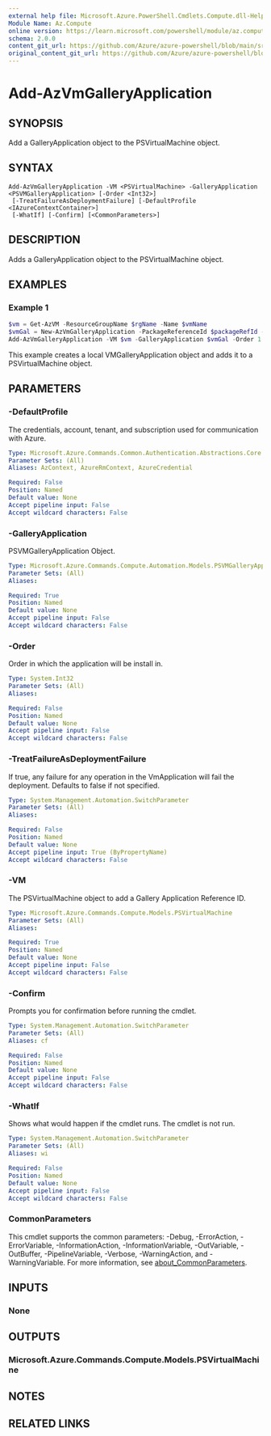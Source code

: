 ```yaml
---
external help file: Microsoft.Azure.PowerShell.Cmdlets.Compute.dll-Help.xml
Module Name: Az.Compute
online version: https://learn.microsoft.com/powershell/module/az.compute/add-azvmgalleryapplication
schema: 2.0.0
content_git_url: https://github.com/Azure/azure-powershell/blob/main/src/Compute/Compute/help/Add-AzVmGalleryApplication.md
original_content_git_url: https://github.com/Azure/azure-powershell/blob/main/src/Compute/Compute/help/Add-AzVmGalleryApplication.md
---
```


# Add-AzVmGalleryApplication

## SYNOPSIS
Add a GalleryApplication object to the PSVirtualMachine object.

## SYNTAX

```
Add-AzVmGalleryApplication -VM <PSVirtualMachine> -GalleryApplication <PSVMGalleryApplication> [-Order <Int32>]
 [-TreatFailureAsDeploymentFailure] [-DefaultProfile <IAzureContextContainer>]
 [-WhatIf] [-Confirm] [<CommonParameters>]
```

## DESCRIPTION
Adds a GalleryApplication object to the PSVirtualMachine object.

## EXAMPLES

### Example 1
```powershell
$vm = Get-AzVM -ResourceGroupName $rgName -Name $vmName
$vmGal = New-AzVmGalleryApplication -PackageReferenceId $packageRefId -ConfigReferenceId $configRefId
Add-AzVmGalleryApplication -VM $vm -GalleryApplication $vmGal -Order 1
```

This example creates a local VMGalleryApplication object and adds it to a PSVirtualMachine object.

## PARAMETERS

### -DefaultProfile
The credentials, account, tenant, and subscription used for communication with Azure.

```yaml
Type: Microsoft.Azure.Commands.Common.Authentication.Abstractions.Core.IAzureContextContainer
Parameter Sets: (All)
Aliases: AzContext, AzureRmContext, AzureCredential

Required: False
Position: Named
Default value: None
Accept pipeline input: False
Accept wildcard characters: False
```

### -GalleryApplication
PSVMGalleryApplication Object.

```yaml
Type: Microsoft.Azure.Commands.Compute.Automation.Models.PSVMGalleryApplication
Parameter Sets: (All)
Aliases:

Required: True
Position: Named
Default value: None
Accept pipeline input: False
Accept wildcard characters: False
```

### -Order
Order in which the application will be install in.

```yaml
Type: System.Int32
Parameter Sets: (All)
Aliases:

Required: False
Position: Named
Default value: None
Accept pipeline input: False
Accept wildcard characters: False
```

### -TreatFailureAsDeploymentFailure
If true, any failure for any operation in the VmApplication will fail the deployment. Defaults to false if not specified.

```yaml
Type: System.Management.Automation.SwitchParameter
Parameter Sets: (All)
Aliases:

Required: False
Position: Named
Default value: None
Accept pipeline input: True (ByPropertyName)
Accept wildcard characters: False
```

### -VM
The PSVirtualMachine object to add a Gallery Application Reference ID.

```yaml
Type: Microsoft.Azure.Commands.Compute.Models.PSVirtualMachine
Parameter Sets: (All)
Aliases:

Required: True
Position: Named
Default value: None
Accept pipeline input: False
Accept wildcard characters: False
```

### -Confirm
Prompts you for confirmation before running the cmdlet.

```yaml
Type: System.Management.Automation.SwitchParameter
Parameter Sets: (All)
Aliases: cf

Required: False
Position: Named
Default value: None
Accept pipeline input: False
Accept wildcard characters: False
```

### -WhatIf
Shows what would happen if the cmdlet runs. The cmdlet is not run.

```yaml
Type: System.Management.Automation.SwitchParameter
Parameter Sets: (All)
Aliases: wi

Required: False
Position: Named
Default value: None
Accept pipeline input: False
Accept wildcard characters: False
```

### CommonParameters
This cmdlet supports the common parameters: -Debug, -ErrorAction, -ErrorVariable, -InformationAction, -InformationVariable, -OutVariable, -OutBuffer, -PipelineVariable, -Verbose, -WarningAction, and -WarningVariable. For more information, see [about_CommonParameters](http://go.microsoft.com/fwlink/?LinkID=113216).

## INPUTS

### None

## OUTPUTS

### Microsoft.Azure.Commands.Compute.Models.PSVirtualMachine

## NOTES

## RELATED LINKS
